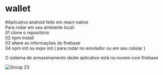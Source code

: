 # <h1>wallet</h1>
#Aplicativo android feito em react-native<br/>
Para rodar em seu ambiente local:<br/>
01 clone o repositório<br/>
02 npm install<br/> 
03 altere as informações do firebase<br/> 
04 npm init ou expo init ( para rodar no emulador ou em seu celular )<br/>

O sistema de armazenamento deste aplicativo está na nuvem com firebase<br/>


![Group 23](https://user-images.githubusercontent.com/6501137/131134034-a4f0ae1f-8f63-4463-9c90-5fcbd6d6d15e.png)

